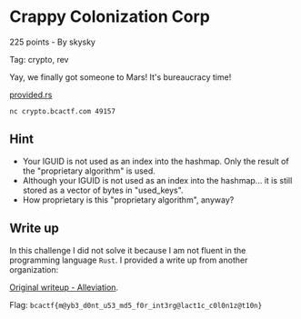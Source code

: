 # Crappy Colonization Corp
225 points - By skysky

Tag: crypto, rev

Yay, we finally got someone to Mars! It's bureaucracy time!

[provided.rs](provided.rs)

`nc crypto.bcactf.com 49157`

## Hint
- Your IGUID is not used as an index into the hashmap. Only the result of the "proprietary algorithm" is used.
- Although your IGUID is not used as an index into the hashmap... it is still stored as a vector of bytes in "used_keys".
- How proprietary is this "proprietary algorithm", anyway?

## Write up

In this challenge I did not solve it because I am not fluent in the programming language `Rust`. I provided a write up from another organization:

[Original writeup - Alleviation](https://alleviation.xyz/2022/06/07/bcactf-3-0-2022/4/).

Flag: `bcactf{m@yb3_d0nt_u53_md5_f0r_int3rg@lact1c_c0l0n1z@t10n}`